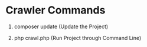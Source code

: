 # Crawler Commands
1. composer update (Update the Project)

2. php crawl.php (Run Project through Command Line)

